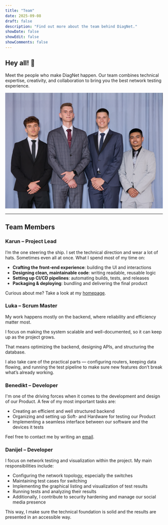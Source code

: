 ```yaml
---
title: "Team"
date: 2025-09-08
draft: false
description: "Find out more about the team behind DiagNet."
showDate: false
showEdit: false
showComments: false
---
```


## Hey all! 👋

Meet the people who make DiagNet happen. Our team combines technical expertise,
creativity, and collaboration to bring you the best network testing experience.

![Picture of our Team](team.jpg "From left to right: Danijel, Benedikt, Luka, Karun")

---

## Team Members

### Karun – Project Lead

I’m the one steering the ship. I set the technical direction and wear a lot of
hats. Sometimes even all at once. What I spend most of my time on:

- **Crafting the front‑end experience**: building the UI and interactions
- **Designing clean, maintainable code**: writing readable, reusable logic
- **Setting up CI/CD pipelines**: automating builds, tests, and releases
- **Packaging & deploying**: bundling and delivering the final product

Curious about me? Take a look at my [homepage](https://karun.sndh.dev).

### Luka – Scrum Master

My work happens mostly on the backend, where reliability and efficiency matter
most.

I focus on making the system scalable and well-documented, so it can keep up as
the project grows.

That means optimizing the backend, designing APIs, and structuring the database.

I also take care of the practical parts — configuring routers, keeping data
flowing, and running the test pipeline to make sure new features don’t break
what’s already working.

### Benedikt – Developer

I'm one of the driving forces when it comes to the development and design of
our Product.
A few of my most important tasks are:

- Creating an efficient and well structured backend
- Organizing and setting up Soft- and Hardware for testing our Product
- Implementing a seamless interface between our software and the devices it
  tests

Feel free to contact me by writing an
[email](mailto:benedikt.theuretzbachner@htl.rennweg.at).

### Danijel – Developer

I focus on network testing and visualization within the project.
My main responsibilities include:

- Configuring the network topology, especially the switches
- Maintaining test cases for switching
- Implementing the graphical listing and visualization of test results
- Running tests and analyzing their results
- Additionally, I contribute to security hardening and manage our social media
  presence

This way, I make sure the technical foundation is solid and the results are
presented in an accessible way.
